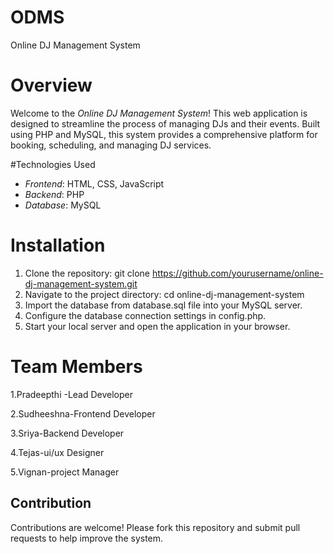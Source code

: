 # ODMS
Online DJ Management System
# Overview

Welcome to the *Online DJ Management System*! This web application is designed to streamline the process of managing DJs and their events. Built using PHP and MySQL, this system provides a comprehensive platform for booking, scheduling, and managing DJ services.

#Technologies Used

- *Frontend*: HTML, CSS, JavaScript
- *Backend*: PHP
- *Database*: MySQL

# Installation

1. Clone the repository: git clone https://github.com/yourusername/online-dj-management-system.git
2. Navigate to the project directory: cd online-dj-management-system
3. Import the database from database.sql file into your MySQL server.
4. Configure the database connection settings in config.php.
5. Start your local server and open the application in your browser.
# Team Members
1.Pradeepthi -Lead Developer 

2.Sudheeshna-Frontend Developer

3.Sriya-Backend Developer

4.Tejas-ui/ux Designer

5.Vignan-project Manager

## Contribution

Contributions are welcome! Please fork this repository and submit pull requests to help improve the system.
